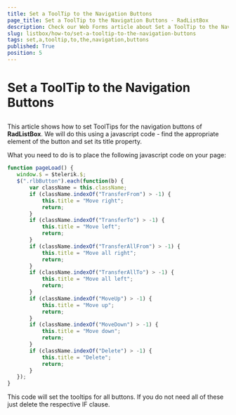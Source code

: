 ```yaml
---
title: Set a ToolTip to the Navigation Buttons
page_title: Set a ToolTip to the Navigation Buttons - RadListBox
description: Check our Web Forms article about Set a ToolTip to the Navigation Buttons.
slug: listbox/how-to/set-a-tooltip-to-the-navigation-buttons
tags: set,a,tooltip,to,the,navigation,buttons
published: True
position: 5
---
```


# Set a ToolTip to the Navigation Buttons

## 

This article shows how to set ToolTips for the navigation buttons of **RadListBox**. We will do this using a javascript code - find the appropriate <A> element of the button and set its title property.

What you need to do is to place the following javascript code on your page:

````JavaScript
function pageLoad() {
   window.$ = $telerik.$;
   $(".rlbButton").each(function(b) {
	   var className = this.className;
	   if (className.indexOf("TransferFrom") > -1) {
		   this.title = "Move right";
		   return;
	   }
	   if (className.indexOf("TransferTo") > -1) {
		   this.title = "Move left";
		   return;
	   }
	   if (className.indexOf("TransferAllFrom") > -1) {
		   this.title = "Move all right";
		   return;
	   }
	   if (className.indexOf("TransferAllTo") > -1) {
		   this.title = "Move all left";
		   return;
	   }
	   if (className.indexOf("MoveUp") > -1) {
		   this.title = "Move up";
		   return;
	   }
	   if (className.indexOf("MoveDown") > -1) {
		   this.title = "Move down";
		   return;
	   }
	   if (className.indexOf("Delete") > -1) {
		   this.title = "Delete";
		   return;
	   }
   });
}
````



This code will set the tooltips for all buttons. If you do not need all of these just delete the respective IF clause.
